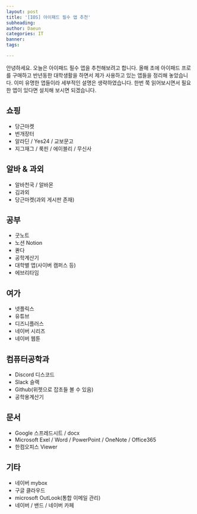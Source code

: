 ```yaml
---
layout: post
title: '[IOS] 아이패드 필수 앱 추천'
subheading: 
author: Daeun
categories: IT
banner:
tags: 

---
```


안녕하세요. 오늘은 아이패드 필수 앱을 추천해보려고 합니다. 올해 초에 아이패드 프로를 구매하고 반년동한 대학생활을 하면서 제가 사용하고 있는 앱들을 정리해 놓았습니다. 이미 유명한 앱들이라 세부적인 설명은 생략하였습니다. 한번 쭉 읽어보시면서 필요한 앱이 있다면 설치해 보시면 되겠습니다.

## 쇼핑
- 당근마켓
- 번개장터
- 알라딘 / Yes24 / 교보문고
- 지그재그 / 룩핀 / 에이블리 / 무신사

## 알바 & 과외
- 알바천국 / 알바몬
- 김과외
- 당근마켓(과외 게시판 존재)

## 공부
- 굿노트
- 노션 Notion
- 콴다
- 공학계산기
- 대학별 앱(사이버 캠퍼스 등)
- 에브리타임

## 여가
- 넷플릭스
- 유튜브
- 디즈니플러스
- 네이버 시리즈
- 네이버 웹툰

## 컴퓨터공학과
- Discord 디스코드
- Slack 슬랙
- Github(위젯으로 잡초들 볼 수 있음)
- 공학용계산기

## 문서
- Google 스프레드시트 / docx 
- Microsoft Exel / Word / PowerPoint / OneNote / Office365
- 한컴오피스 Viewer

## 기타
- 네이버 mybox
- 구글 클라우드
- microsoft OutLook(통합 이메일 관리)
- 네이버 / 밴드 / 네이버 카페
